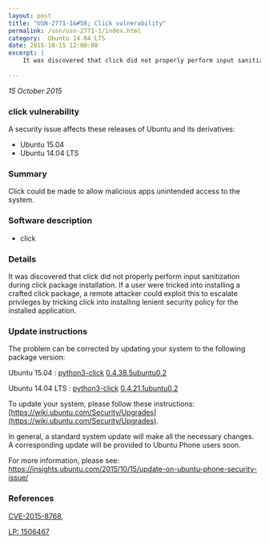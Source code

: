 ```yaml
---
layout: post
title: "USN-2771-1&#58; Click vulnerability"
permalink: /usn/usn-2771-1/index.html
category:  Ubuntu 14.04 LTS
date: 2015-10-15 12:00:00
excerpt: |
    It was discovered that click did not properly perform input sanitization during click package installation. If a user were tricked into installing a crafted click package, a remote attacker could exploit this to escalate privileges by tricking click into installing lenient security policy for the installed application. 
    
--- 
```

 
 

*15 October 2015*

### click vulnerability

A security issue affects these releases of Ubuntu and its derivatives:

* Ubuntu 15.04
* Ubuntu 14.04 LTS

### Summary

Click could be made to allow malicious apps unintended access to the system.

### Software description

* click 

### Details

It was discovered that click did not properly perform input sanitization during click package installation. If a user were tricked into installing a crafted click package, a remote attacker could exploit this to escalate privileges by tricking click into installing lenient security policy for the installed application. 

### Update instructions

The problem can be corrected by updating your system to the following package version:

Ubuntu 15.04
 : [python3-click](https://launchpad.net/ubuntu/+source/click) <span> [0.4.38.5ubuntu0.2](https://launchpad.net/ubuntu/+source/click/0.4.38.5ubuntu0.2) </span> 

Ubuntu 14.04 LTS
 : [python3-click](https://launchpad.net/ubuntu/+source/click) <span> [0.4.21.1ubuntu0.2](https://launchpad.net/ubuntu/+source/click/0.4.21.1ubuntu0.2) </span> 

To update your system, please follow these instructions: [https://wiki.ubuntu.com/Security/Upgrades](https://wiki.ubuntu.com/Security/Upgrades).

In general, a standard system update will make all the necessary changes. A corresponding update will be provided to Ubuntu Phone users soon.

For more information, please see: https://insights.ubuntu.com/2015/10/15/update-on-ubuntu-phone-security-issue/ 

### References

 
 [CVE-2015-8768](http://people.ubuntu.com/~ubuntu-security/cve/CVE-2015-8768), 

 [LP: 1506467](https://launchpad.net/bugs/1506467)
 

